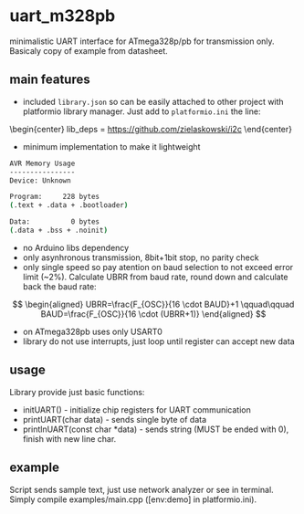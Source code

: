 # uart_m328pb

minimalistic UART interface for ATmega328p/pb for transmission only. Basicaly
copy of example from datasheet.

## main features

- included `library.json` so can be easily attached to other project with
platformio library manager. Just add to `platformio.ini` the line:

\begin{center}
lib\_deps = https://github.com/zielaskowski/i2c
\end{center}

- minimum implementation to make it lightweight

```bash
AVR Memory Usage
----------------
Device: Unknown

Program:     228 bytes
(.text + .data + .bootloader)

Data:          0 bytes
(.data + .bss + .noinit)
```

- no Arduino libs dependency
- only asynhronous transmission, 8bit+1bit stop, no parity check
- only single speed so pay atention on baud selection to not exceed
error limit (~2%). Calculate UBRR from baud rate, round down and calculate
back the baud rate:

$$
\begin{aligned}
UBRR=\frac{F_{OSC}}{16 \cdot BAUD}+1
\qquad\qquad
BAUD=\frac{F_{OSC}}{16 \cdot (UBRR+1)}
\end{aligned}
$$

- on ATmega328pb uses only USART0
- library do not use interrupts, just loop until register can accept new data

## usage

Library provide just basic functions:

- initUART() - initialize chip registers for UART communication
- printUART(char data) - sends single byte of data
- printlnUART(const char *data) - sends string (MUST be ended with 0), finish
with new line char.

## example

Script sends sample text, just use network analyzer or see in terminal. Simply
compile examples/main.cpp ([env:demo] in platformio.ini).
